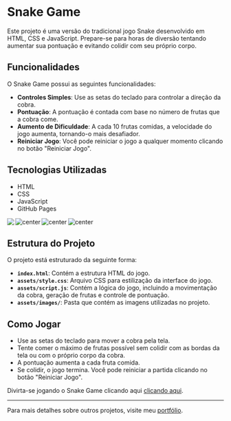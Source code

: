 # Snake Game

Este projeto é uma versão do tradicional jogo Snake desenvolvido em HTML, CSS e JavaScript. Prepare-se para horas de diversão tentando aumentar sua pontuação e evitando colidir com seu próprio corpo.

## Funcionalidades

O Snake Game possui as seguintes funcionalidades:

- **Controles Simples**: Use as setas do teclado para controlar a direção da cobra.
- **Pontuação**: A pontuação é contada com base no número de frutas que a cobra come.
- **Aumento de Dificuldade**: A cada 10 frutas comidas, a velocidade do jogo aumenta, tornando-o mais desafiador.
- **Reiniciar Jogo**: Você pode reiniciar o jogo a qualquer momento clicando no botão "Reiniciar Jogo".

## Tecnologias Utilizadas

- HTML
- CSS
- JavaScript
- GitHub Pages

<div style="display: flex; gap: 3px;">

<img aling="center" src="https://img.shields.io/badge/HTML5-E34F26?style=for-the-badge&logo=html5&logoColor=white"/>

<img alt="center" src="https://img.shields.io/badge/CSS3-1572B6?style=for-the-badge&logo=css3&logoColor=white">

<img alt="center" src="https://img.shields.io/badge/JavaScript-323330?style=for-the-badge&logo=javascript&logoColor=F7DF1E">

<img alt="center" src="https://img.shields.io/badge/GitHub%20Pages-222222?style=for-the-badge&logo=GitHub%20Pages&logoColor=white">

</div>

## Estrutura do Projeto

O projeto está estruturado da seguinte forma:

- **`index.html`**: Contém a estrutura HTML do jogo.
- **`assets/style.css`**: Arquivo CSS para estilização da interface do jogo.
- **`assets/script.js`**: Contém a lógica do jogo, incluindo a movimentação da cobra, geração de frutas e controle de pontuação.
- **`assets/images/`**: Pasta que contém as imagens utilizadas no projeto.

## Como Jogar

- Use as setas do teclado para mover a cobra pela tela.
- Tente comer o máximo de frutas possível sem colidir com as bordas da tela ou com o próprio corpo da cobra.
- A pontuação aumenta a cada fruta comida.
- Se colidir, o jogo termina. Você pode reiniciar a partida clicando no botão "Reiniciar Jogo".

Divirta-se jogando o Snake Game clicando aqui [clicando aqui](https://Cabayer915.github.io/Jogo-Snake).

---

Para mais detalhes sobre outros projetos, visite meu [portfólio](https://Cabayer915.github.io).